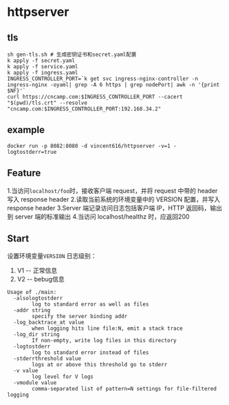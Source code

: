 # httpserver

## tls
``` shell
sh gen-tls.sh # 生成密钥证书和secret.yaml配置
k apply -f secret.yaml
k apply -f service.yaml
k apply -f ingress.yaml
INGRESS_CONTROLLER_PORT=`k get svc ingress-nginx-controller -n ingress-nginx -oyaml| grep -A 6 https | grep nodePort| awk -n '{print $NF}'`
curl https://cncamp.com:$INGRESS_CONTROLLER_PORT --cacert "$(pwd)/tls.crt" --resolve "cncamp.com:$INGRESS_CONTROLLER_PORT:192.168.34.2"
```

## example
``` shell
docker run -p 8082:8080 -d vincent616/httpserver -v=1 -logtostderr=true
```

## Feature
1.当访问`localhost/foo`时，接收客户端 request，并将 request 中带的 header 写入 response header
2.读取当前系统的环境变量中的 VERSION 配置，并写入 response header
3.Server 端记录访问日志包括客户端 IP，HTTP 返回码，输出到 server 端的标准输出
4.当访问 localhost/healthz 时，应返回200

## Start
设置环境变量`VERSION`
日志级别：
  1. V1 -- 正常信息
  2. V2 -- bebug信息

``` shell
Usage of ./main:
  -alsologtostderr
        log to standard error as well as files
  -addr string
        specify the server binding addr
  -log_backtrace_at value
        when logging hits line file:N, emit a stack trace
  -log_dir string
        If non-empty, write log files in this directory
  -logtostderr
        log to standard error instead of files
  -stderrthreshold value
        logs at or above this threshold go to stderr
  -v value
        log level for V logs
  -vmodule value
        comma-separated list of pattern=N settings for file-filtered logging
```
